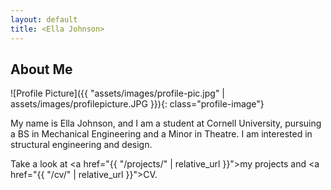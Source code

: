 ```yaml
---
layout: default
title: <Ella Johnson>
---
```


## About Me


![Profile Picture]({{ "assets/images/profile-pic.jpg" | assets/images/profilepicture.JPG }}){: class="profile-image"}

 
My name is Ella Johnson, and I am a student at Cornell University, pursuing a BS in Mechanical Engineering and a Minor in Theatre. I am interested in structural engineering and design. 

Take a look at <a href="{{ "/projects/" | relative_url }}">my projects</a> and <a href="{{ "/cv/" | relative_url }}">CV</a>.
